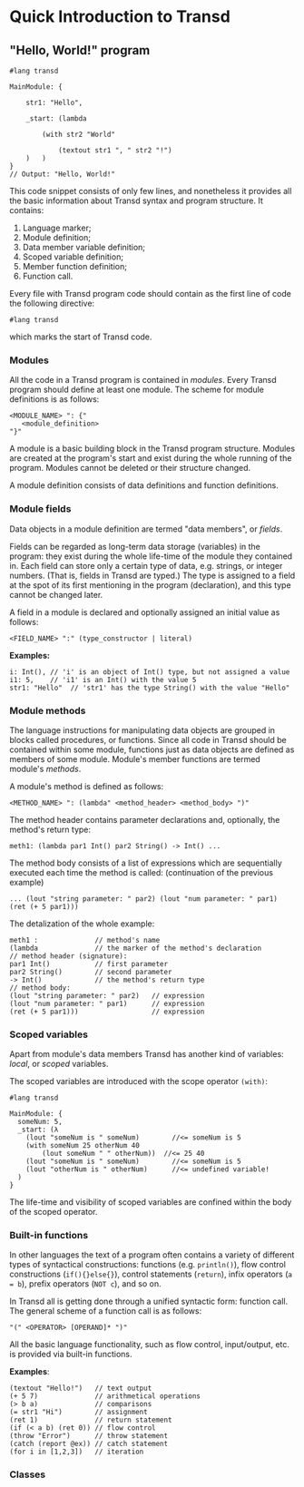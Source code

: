 # Quick Introduction to Transd

## "Hello, World!" program

```
#lang transd

MainModule: {

    str1: "Hello",

    _start: (lambda

        (with str2 "World" 

            (textout str1 ", " str2 "!")
    )   ) 
}
// Output: "Hello, World!"
```

This code snippet consists of only few lines, and nonetheless it provides all the
basic information about Transd syntax and program structure. It contains:

1. Language marker;
2. Module definition;
3. Data member variable definition;
4. Scoped variable definition;
5. Member function definition;
6. Function call.

Every file with Transd program code should contain as the first line of code the following directive:

```
#lang transd
```

which marks the start of Transd code.

### Modules

All the code in a Transd program is contained in _modules_. Every Transd program should
define at least one module. The scheme for module definitions is as follows:

```
<MODULE_NAME> ": {"
   <module_definition>
"}"
```
A module is a basic building block in the Transd program structure. Modules are created at the program's start and exist during the whole running of the program. Modules cannot be deleted or their structure changed.

A module definition consists of data definitions and function definitions.

### Module fields

Data objects in a module definition are termed "data members", or _fields_. 

Fields can be regarded as long-term data storage (variables) in the program: they exist during the whole life-time of the module they contained in. Each field can store only a certain type of data, e.g. strings, or integer numbers. (That is, fields in Transd are typed.) The type is assigned to a field at the spot of its first mentioning in the program (declaration), and this type cannot be changed later. 

A field in a module is declared and optionally assigned an initial value as follows:

```
<FIELD_NAME> ":" (type_constructor | literal)
```

__Examples:__

```
i: Int(), // 'i' is an object of Int() type, but not assigned a value
i1: 5,    // 'i1' is an Int() with the value 5
str1: "Hello"  // 'str1' has the type String() with the value "Hello"
```

### Module methods

The language instructions for manipulating data objects are grouped in blocks called procedures, or functions. Since all code in Transd should be contained within some module, functions just as data objects are defined as members of some module. Module's member functions are termed module's _methods_.

A module's method is defined as follows:

```
<METHOD_NAME> ": (lambda" <method_header> <method_body> ")"
```

The method header contains parameter declarations and, optionally, the method's return 
type:

```
meth1: (lambda par1 Int() par2 String() -> Int() ...
```
The method body consists of a list of expressions which are sequentially executed each
time the method is called: (continuation of the previous example)

```
... (lout "string parameter: " par2) (lout "num parameter: " par1) (ret (+ 5 par1)))
```

The detalization of the whole example:

```
meth1 :              // method's name
(lambda              // the marker of the method's declaration
// method header (signature):
par1 Int()           // first parameter
par2 String()        // second parameter
-> Int()             // the method's return type
// method body:
(lout "string parameter: " par2)   // expression
(lout "num parameter: " par1)      // expression
(ret (+ 5 par1)))                  // expression
```

### Scoped variables

Apart from module's data members Transd has another kind of variables: _local_, or _scoped_ variables.

The scoped variables are introduced with the scope operator `(with)`:

```
#lang transd

MainModule: {
  someNum: 5,
  _start: (λ
    (lout "someNum is " someNum)        //<= someNum is 5
    (with someNum 25 otherNum 40
        (lout someNum " " otherNum))  //<= 25 40
    (lout "someNum is " someNum)        //<= someNum is 5
    (lout "otherNum is " otherNum)      //<= undefined variable!
  )
}
```

The life-time and visibility of scoped variables are confined within the body of the
scoped operator.

### Built-in functions

In other languages the text of a program often contains a variety of different types of
syntactical constructions: functions (e.g. `println()`), flow control constructions (`if(){}else{}`), control statements (`return`), infix operators (`a = b`), prefix operators (`NOT c`), and so on.

In Transd all is getting done through a unified syntactic form: function call. The general scheme of a function call is as follows:

```
"(" <OPERATOR> [OPERAND]* ")"
```

All the basic language functionality, such as flow control, input/output, etc. is provided via built-in functions.

__Examples__:

```
(textout "Hello!")   // text output
(+ 5 7)              // arithmetical operations
(> b a)              // comparisons
(= str1 "Hi")        // assignment
(ret 1)              // return statement
(if (< a b) (ret 0)) // flow control
(throw "Error")      // throw statement
(catch (report @ex)) // catch statement
(for i in [1,2,3])   // iteration
```

### Classes
